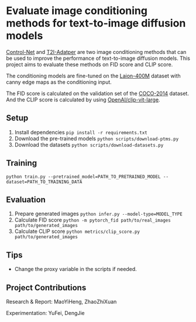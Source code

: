 # Evaluate image conditioning methods for text-to-image diffusion models

[Control-Net](https://arxiv.org/abs/2302.05543) and [T2I-Adatper](https://arxiv.org/abs/2302.08453) 
are two image conditioning methods that can be used to improve the performance of text-to-image diffusion models. 
This project aims to evaluate these methods on FID score and CLIP score.

The conditioning models are fine-tuned on the [Laion-400M](https://www.kaggle.com/datasets/romainbeaumont/laion400m) 
dataset with canny edge maps as the conditioning input.

The FID score is calculated on the validation set of the 
[COCO-2014](https://www.kaggle.com/datasets/jeffaudi/coco-2014-dataset-for-yolov3) dataset.
And the CLIP score is calculated by using [OpenAI/clip-vit-large](https://huggingface.co/openai/clip-vit-large-patch14).

## Setup

1. Install dependencies `pip install -r requirements.txt`
2. Download the pre-trained models `python scripts/download-ptms.py`
3. Download the datasets `python scripts/download-datasets.py`

## Training
`python train.py --pretrained_model=PATH_TO_PRETRAINED_MODEL --dataset=PATH_TO_TRAINING_DATA`

## Evaluation
1. Prepare generated images `python infer.py --model-type=MODEL_TYPE`
2. Calculate FID score `python -m pytorch_fid path/to/real_images path/to/generated_images`
3. Calculate CLIP score `python metrics/clip_score.py path/to/generated_images`


## Tips
- Change the proxy variable in the scripts if needed.

## Project Contributions
Research & Report: MaoYiHeng, ZhaoZhiXuan

Experimentation: YuFei, DengJie
